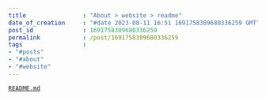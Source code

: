 ```yaml
---
title                : "About > website > readme"
date_of_creation     : "#date 2023-08-11 16:51 1691758309680336259 GMT"
post_id              : 1691758309680336259
permalink            : /post/1691758309680336259
tags                 : 
- "#posts"
- "#about" 
- "#website"
---
```


[`README.md`](https://github.com/jeremyvlegros/website/blob/main/README.md)